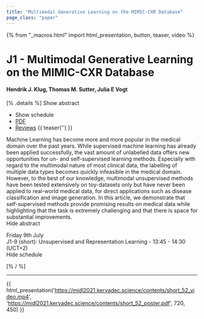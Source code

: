 ```yaml
---
title: "Multimodal Generative Learning on the MIMIC-CXR Database"
page_class: "paper"
---
```


{% from "_macros.html" import html_presentation, button, teaser, video %}

# J1 - Multimodal Generative Learning on the MIMIC-CXR Database

#### Hendrik J. Klug, Thomas M. Sutter, Julia E Vogt

[% .details %]
<a class="toggle_visibility" data-selector=".abstract" data-level="3">Show abstract</a>
- <a class="toggle_visibility" data-selector=".schedule" data-level="3">Show schedule</a>
- <a href="https://openreview.net/pdf?id=ZVqjoKVbYMl">PDF</a>
- <a href="https://openreview.net/forum?id=ZVqjoKVbYMl">Reviews</a>
{{ teaser('') }}

<p>
    <span class="abstract">
        Machine Learning has become more and more popular in the medical domain over the past years. While supervised machine learning has already been applied successfully, the vast amount of unlabelled data offers new opportunities for un- and self-supervised learning methods. Especially with regard to the multimodal nature of most clinical data, the labelling of multiple data types becomes quickly infeasible in the medical domain. However, to the best of our knowledge, multimodal unsupervised methods have been tested extensively on toy-datasets only but have never been applied to real-world medical data, for direct applications such as disease classification and image generation. In this article, we demonstrate that self-supervised methods provide promising results on medical data while highlighting that the task is extremely challenging and that there is space for substantial improvements.
        <br>
        <span class="actions"><a class="toggle_visibility" data-level="2">Hide abstract</a></span>
    </span>
</p>

<p>
    <span class="schedule">
         Friday 9th July<br>J1-9 (short): Unsupervised and Representation Learning - 13:45 - 14:30 (UCT+2)
        <br>
        <span class="actions"><a class="toggle_visibility" data-level="2">Hide schedule</a></span>
    </span>
</p>

[% / %]


---

{{ html_presentation('https://midl2021.kervadec.science/contents/short_52_video.mp4', 'https://midl2021.kervadec.science/contents/short_52_poster.pdf', 720, 450) }}